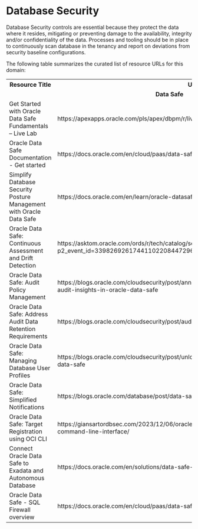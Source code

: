 # Database Security

Database Security controls are essential because they protect the data where it resides, mitigating or preventing damage to the availability, integrity and/or confidentiality of the data. Processes and tooling should be in place to continuously scan database in the tenancy and report on deviations from security baseline configurations. 

The following table summarizes the curated list of resource URLs for this domain:

<table>
  <tr>
    <th>Resource Title</th>
    <th>URL</th>
  </tr>
  <tr>
    <td colspan="2" align="center"><strong>Data Safe</strong></td>
  </tr>
  <tr>
    <td>Get Started with Oracle Data Safe Fundamentals – Live Lab</td>
    <td>https://apexapps.oracle.com/pls/apex/dbpm/r/livelabs/view-workshop?wid=598&clear=180</td>
  </tr>
   <tr>
    <td>Oracle Data Safe Documentation - Get started</td>
    <td>https://docs.oracle.com/en/cloud/paas/data-safe/</td>
  </tr>
   <tr>
    <td>Simplify Database Security Posture Management with Oracle Data Safe</td>
    <td>https://docs.oracle.com/en/learn/oracle-datasafe-db-security-mgmt/#audience</td>
  </tr>

  <tr>
    <td>Oracle Data Safe: Continuous Assessment and Drift Detection</td>
    <td>https://asktom.oracle.com/ords/r/tech/catalog/session-landing-page?p2_event_id=339826926174411022084472967537894259948&session=205641170939544</td>
  </tr>
   <tr>
    <td>Oracle Data Safe: Audit Policy Management</td>
    <td>https://blogs.oracle.com/cloudsecurity/post/announcing-audit-policy-management-using-audit-insights-in-oracle-data-safe</td>
  </tr>
   <tr>
    <td>Oracle Data Safe: Address Audit Data Retention Requirements</td>
    <td>https://blogs.oracle.com/cloudsecurity/post/audit-data-retention-with-oracle-data-safe</td>
  </tr>
   <tr>
    <td>Oracle Data Safe: Managing Database User Profiles</td>
    <td>https://blogs.oracle.com/cloudsecurity/post/unlock-power-of-database-user-profiles-with-data-safe</td>
  </tr>
   <tr>
    <td>Oracle Data Safe: Simplified Notifications</td>
    <td>https://blogs.oracle.com/database/post/data-safe-notifications</td>
  </tr>
   <tr>
    <td>Oracle Data Safe: Target Registration using OCI CLI</td>
    <td>https://giansartordbsec.com/2023/12/06/oracle-data-safe-register-targets-using-oci-command-line-interface/</td>
  </tr>
  <tr>
    <td>Connect Oracle Data Safe to Exadata and Autonomous Database</td>
    <td>https://docs.oracle.com/en/solutions/data-safe-exadata-adb/index.html</td>
  </tr>
     <tr>
    <td>Oracle Data Safe - SQL Firewall overview</td>
    <td>https://docs.oracle.com/en/cloud/paas/data-safe/udscs/sql-firewall-overview.html</td>
  </tr>
</table>

